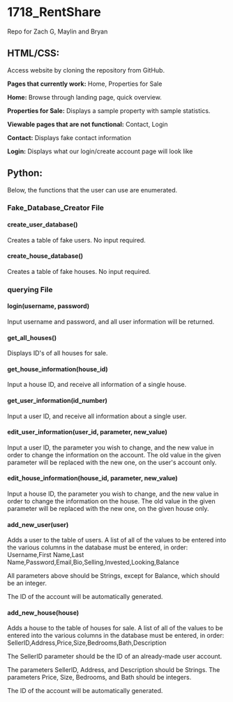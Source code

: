 # 1718_RentShare
Repo for Zach G, Maylin and Bryan

## HTML/CSS:
Access website by cloning the repository from GitHub.

**Pages that currently work:** Home, Properties for Sale

**Home:**
Browse through landing page, quick overview.

**Properties for Sale:**
Displays a sample property with sample statistics.

**Viewable pages that are not functional:** Contact, Login

**Contact:**
Displays fake contact information

**Login:**
Displays what our login/create account page will look like

## Python:

Below, the functions that the user can use are enumerated.

### Fake_Database_Creator File

#### create_user_database()

Creates a table of fake users. No input required.

#### create_house_database()

Creates a table of fake houses. No input required.

### querying File

#### login(username, password)

Input username and password, and all user information will be returned.

#### get_all_houses()

Displays ID's of all houses for sale.

#### get_house_information(house_id)

Input a house ID, and receive all information of a single house.

#### get_user_information(id_number)

Input a user ID, and receive all information about a single user.

#### edit_user_information(user_id, parameter, new_value)

Input a user ID, the parameter you wish to change, and the new value in order to change the information on the account. The old value in the given parameter will be replaced with the new one, on the user's account only.

#### edit_house_information(house_id, parameter, new_value)

Input a house ID, the parameter you wish to change, and the new value in order to change the information on the house. The old value in the given parameter will be replaced with the new one, on the given house only.

#### add_new_user(user)
Adds a user to the table of users. A list of all of the values to be entered into the various columns in the database must be entered, in order: Username,First Name,Last Name,Password,Email,Bio,Selling,Invested,Looking,Balance

All parameters above should be Strings, except for Balance, which should be an integer.

The ID of the account will be automatically generated.

#### add_new_house(house)
Adds a house to the table of houses for sale. A list of all of the values to be entered into the various columns in the database must be entered, in order: SellerID,Address,Price,Size,Bedrooms,Bath,Description

The SellerID parameter should be the ID of an already-made user account.

The parameters SellerID, Address, and Description should be Strings. The parameters Price, Size, Bedrooms, and Bath should be integers.

The ID of the account will be automatically generated.
